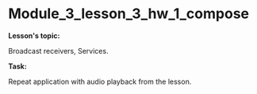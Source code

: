 # Module_3_lesson_3_hw_1_compose
**Lesson's topic:**

Broadcast receivers, Services.

**Task:**

Repeat application with audio playback from the lesson.
